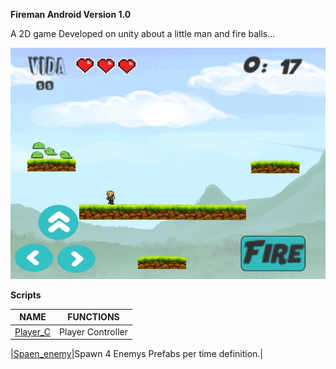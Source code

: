 **Fireman Android Version 1.0**

A 2D game Developed on unity about a little man and fire balls...



![Game Layout](https://github.com/gunsleobezerra/Fireman/blob/apk/Github_images/game.png)


**Scripts**

|NAME|FUNCTIONS|
|----|---------|
|[Player_C](https://github.com/gunsleobezerra/Fireman/tree/apk/Assets/Scripts/Player_C.cs)|Player Controller|

|[Spaen_enemy](https://github.com/gunsleobezerra/Fireman/tree/apk/Assets/Scripts/Spaen_enemy.cs)|Spawn 4 Enemys Prefabs per time definition.|


